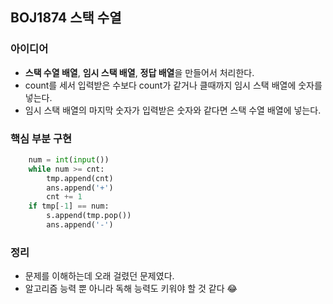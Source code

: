 ## BOJ1874 스택 수열

### 아이디어
* **스택 수열 배열**, **임시 스택 배열**, **정답 배열**을 만들어서 처리한다.
* count를 세서 입력받은 수보다 count가 같거나 클때까지 임시 스택 배열에 숫자를 넣는다.
* 임시 스택 배열의 마지막 숫자가 입력받은 숫자와 같다면 스택 수열 배열에 넣는다.


### 핵심 부분 구현
```python
    num = int(input())
    while num >= cnt:
        tmp.append(cnt)
        ans.append('+')
        cnt += 1
    if tmp[-1] == num:
        s.append(tmp.pop())
        ans.append('-')
```

### 정리
* 문제를 이해하는데 오래 걸렸던 문제였다.
* 알고리즘 능력 뿐 아니라 독해 능력도 키워야 할 것 같다 😂

